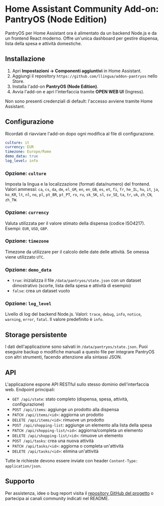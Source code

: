 # Home Assistant Community Add-on: PantryOS (Node Edition)

PantryOS per Home Assistant ora è alimentato da un backend Node.js e da un frontend
React moderno. Offre un'unica dashboard per gestire dispensa, lista della spesa e
attività domestiche.

## Installazione

1. Apri **Impostazioni → Componenti aggiuntivi** in Home Assistant.
2. Aggiungi il repository `https://github.com/llingua/addon-pantryos` nello Store.
3. Installa l'add-on **PantryOS (Node Edition)**.
4. Avvia l'add-on e apri l'interfaccia tramite **OPEN WEB UI** (Ingress).

Non sono presenti credenziali di default: l'accesso avviene tramite Home
Assistant.

## Configurazione

Ricordati di riavviare l'add-on dopo ogni modifica al file di configurazione.

```yaml
culture: it
currency: EUR
timezone: Europe/Rome
demo_data: true
log_level: info
```

### Opzione: `culture`

Imposta la lingua e la localizzazione (formati data/numero) del frontend.
Valori ammessi: `ca`, `cs`, `da`, `de`, `el_GR`, `en`, `en_GB`, `es`, `et`,
`fi`, `fr`, `he_IL`, `hu`, `it`, `ja`, `ko_KR`, `lt`, `nl`, `no`, `pl`, `pt_BR`,
`pt_PT`, `ro`, `ru`, `sk_SK`, `sl`, `sv_SE`, `ta`, `tr`, `uk`, `zh_CN`, `zh_TW`.

### Opzione: `currency`

Valuta utilizzata per il valore stimato della dispensa (codice ISO4217).
Esempi: `EUR`, `USD`, `GBP`.

### Opzione: `timezone`

Timezone da utilizzare per il calcolo delle date delle attività. Se omessa viene
utilizzato `UTC`.

### Opzione: `demo_data`

- `true`: inizializza il file `/data/pantryos/state.json` con un dataset
  dimostrativo (scorte, lista della spesa e attività di esempio)
- `false`: crea un dataset vuoto

### Opzione: `log_level`

Livello di log del backend Node.js. Valori: `trace`, `debug`, `info`, `notice`,
`warning`, `error`, `fatal`. Il valore predefinito è `info`.

## Storage persistente

I dati dell'applicazione sono salvati in `/data/pantryos/state.json`. Puoi
eseguire backup o modifiche manuali a questo file per integrare PantryOS con altri
strumenti, facendo attenzione alla sintassi JSON.

## API

L'applicazione espone API RESTful sullo stesso dominio dell'interfaccia web.
Endpoint principali:

- `GET /api/state`: stato completo (dispensa, spesa, attività, configurazione)
- `POST /api/items`: aggiunge un prodotto alla dispensa
- `PATCH /api/items/<id>`: aggiorna un prodotto
- `DELETE /api/items/<id>`: rimuove un prodotto
- `POST /api/shopping-list`: aggiunge un elemento alla lista della spesa
- `PATCH /api/shopping-list/<id>`: aggiorna/completa un elemento
- `DELETE /api/shopping-list/<id>`: rimuove un elemento
- `POST /api/tasks`: crea una nuova attività
- `PATCH /api/tasks/<id>`: aggiorna o completa un'attività
- `DELETE /api/tasks/<id>`: elimina un'attività

Tutte le richieste devono essere inviate con header `Content-Type: application/json`.

## Supporto

Per assistenza, idee o bug report visita il
[repository GitHub del progetto](https://github.com/llingua/addon-pantryos) o
partecipa ai canali community indicati nel README.
